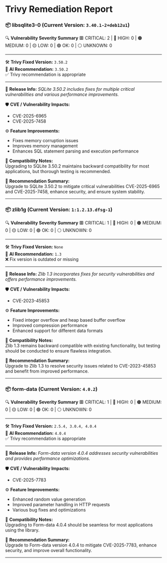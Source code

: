 # Trivy Remediation Report


### 📦 libsqlite3-0 (Current Version: `3.40.1-2+deb12u1`)

🔍 **Vulnerability Severity Summary**
🟥 CRITICAL: 2 | 🔴 HIGH: 0 | 🟠 MEDIUM: 0 | 🟡 LOW: 0 | 🟢 OK: 0 | ⚪ UNKNOWN: 0

---

🛠️ **Trivy Fixed Version:** `3.50.2`  
🤖 **AI Recommendation:** `3.50.2`  
✅ Trivy recommendation is appropriate

---

📅 **Release Info:** *SQLite 3.50.2 includes fixes for multiple critical vulnerabilities and various performance improvements.*

🛡️ **CVE / Vulnerability Impacts:**
- CVE-2025-6965
- CVE-2025-7458


⚙️ **Feature Improvements:**
- Fixes memory corruption issues
- Improves memory management
- Enhances SQL statement parsing and execution performance


🧪 **Compatibility Notes:**  
Upgrading to SQLite 3.50.2 maintains backward compatibility for most applications, but thorough testing is recommended.

🧠 **Recommendation Summary:**  
Upgrade to SQLite 3.50.2 to mitigate critical vulnerabilities CVE-2025-6965 and CVE-2025-7458, enhance security, and ensure system stability.

---

### 📦 zlib1g (Current Version: `1:1.2.13.dfsg-1`)

🔍 **Vulnerability Severity Summary**
🟥 CRITICAL: 1 | 🔴 HIGH: 0 | 🟠 MEDIUM: 0 | 🟡 LOW: 0 | 🟢 OK: 0 | ⚪ UNKNOWN: 0

---

🛠️ **Trivy Fixed Version:** `None`  
🤖 **AI Recommendation:** `1.3`  
❌ Fix version is outdated or missing

---

📅 **Release Info:** *Zlib 1.3 incorporates fixes for security vulnerabilities and offers performance improvements.*

🛡️ **CVE / Vulnerability Impacts:**
- CVE-2023-45853


⚙️ **Feature Improvements:**
- Fixed integer overflow and heap based buffer overflow
- Improved compression performance
- Enhanced support for different data formats


🧪 **Compatibility Notes:**  
Zlib 1.3 remains backward compatible with existing functionality, but testing should be conducted to ensure flawless integration.

🧠 **Recommendation Summary:**  
Upgrade to Zlib 1.3 to resolve security issues related to CVE-2023-45853 and benefit from improved performance.

---

### 📦 form-data (Current Version: `4.0.2`)

🔍 **Vulnerability Severity Summary**
🟥 CRITICAL: 1 | 🔴 HIGH: 0 | 🟠 MEDIUM: 0 | 🟡 LOW: 0 | 🟢 OK: 0 | ⚪ UNKNOWN: 0

---

🛠️ **Trivy Fixed Version:** `2.5.4, 3.0.4, 4.0.4`  
🤖 **AI Recommendation:** `4.0.4`  
✅ Trivy recommendation is appropriate

---

📅 **Release Info:** *Form-data version 4.0.4 addresses security vulnerabilities and provides performance optimizations.*

🛡️ **CVE / Vulnerability Impacts:**
- CVE-2025-7783


⚙️ **Feature Improvements:**
- Enhanced random value generation
- Improved parameter handling in HTTP requests
- Various bug fixes and optimizations


🧪 **Compatibility Notes:**  
Upgrading to Form-data 4.0.4 should be seamless for most applications using the library.

🧠 **Recommendation Summary:**  
Upgrade to Form-data version 4.0.4 to mitigate CVE-2025-7783, enhance security, and improve overall functionality.

---
